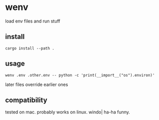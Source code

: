 # wenv

load env files and run stuff

## install

```
cargo install --path .
```

## usage

```
wenv .env .other.env -- python -c 'print(__import__("os").environ)'
```

later files override earlier ones

## compatibility

tested on mac. probably works on linux. windo| ha-ha funny.
